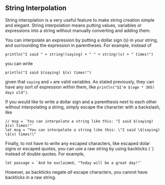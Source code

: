 ## String Interpolation
String interoplation is a very useful feature to make string creation simple and elegant. String interpolation means putting values, variables or expressions into a string without manually converting and adding them. 

You can interpolate an expression by putting a dollar sign (`$`) in your string, and surrounding the expression in parentheses. For example, instead of
```
println("I said " + string!(saying) + " " + string!(x) + " times!")
```
you can write 
```
println("I said $(saying) $(x) times!")
```
given that `saying` and `x` are valid variables. As stated previously, they can have any sort of expression within them, like `println("$I'm $(age * 365) days old")`.

If you would like to write a dollar sign and a parenthesis next to each other without interpolating a string, simply escape the character with a backslash, like 
```
// msg = `You can interpolate a string like this: "I said $(saying) $(x) times!"`
let msg = "You can interpolate a string like this: \"I said \$(saying) \$(x) times!\"
```
Finally, to not have to write any escaped characters, like escaped dolar signs or escaped quotes, you can use a raw string by using backticks (`` ` ``) instead of double quotes. For example, 
```
let passage = `And he exclaimed, "Today will be a great day!"`
```
However, as backticks negate *all* escape characters, you cannot have backticks in a raw string.